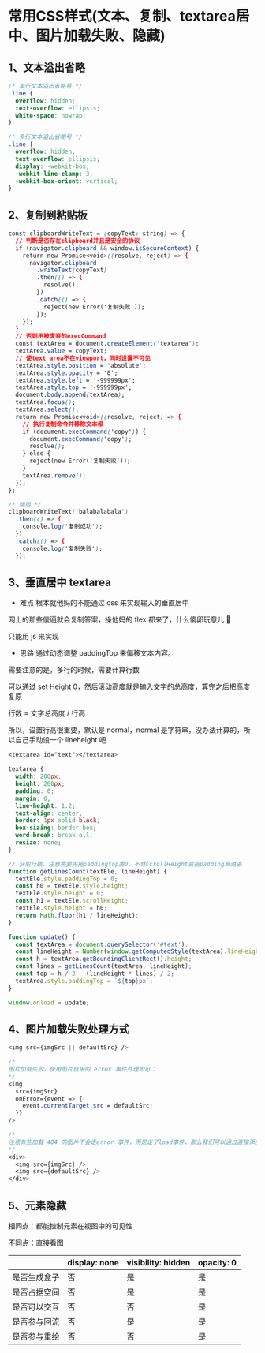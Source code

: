 # 常用CSS样式(文本、复制、textarea居中、图片加载失败、隐藏)

## 1、文本溢出省略

```css
/* 单行文本溢出省略号 */
.line {
  overflow: hidden;
  text-overflow: ellipsis;
  white-space: nowrap;
}

/* 多行文本溢出省略号 */
.line {
  overflow: hidden;
  text-overflow: ellipsis;
  display: -webkit-box;
  -webkit-line-clamp: 3;
  -webkit-box-orient: vertical;
}
```

## 2、复制到粘贴板

```css
const clipboardWriteText = (copyText: string) => {
  // 判断是否存在clipboard并且是安全的协议
  if (navigator.clipboard && window.isSecureContext) {
    return new Promise<void>((resolve, reject) => {
      navigator.clipboard
        .writeText(copyText)
        .then(() => {
          resolve();
        })
        .catch(() => {
          reject(new Error('复制失败'));
        });
    });
  }
  // 否则用被废弃的execCommand
  const textArea = document.createElement('textarea');
  textArea.value = copyText;
  // 使text area不在viewport，同时设置不可见
  textArea.style.position = 'absolute';
  textArea.style.opacity = '0';
  textArea.style.left = '-999999px';
  textArea.style.top = '-999999px';
  document.body.append(textArea);
  textArea.focus();
  textArea.select();
  return new Promise<void>((resolve, reject) => {
    // 执行复制命令并移除文本框
    if (document.execCommand('copy')) {
      document.execCommand('copy');
      resolve();
    } else {
      reject(new Error('复制失败'));
    }
    textArea.remove();
  });
};

/* 使用 */
clipboardWriteText('balabalabala')
  .then(() => {
    console.log('复制成功');
  })
  .catch(() => {
    console.log('复制失败');
  });
```

## 3、垂直居中 textarea

* 难点
根本就他妈的不能通过 css 来实现输入的垂直居中

网上的那些傻逼就会复制答案，操他妈的 flex 都来了，什么傻卵玩意儿 🥲

只能用 js 来实现


* 思路
通过动态调整 paddingTop 来偏移文本内容。

需要注意的是，多行的时候，需要计算行数

可以通过 set Height 0，然后滚动高度就是输入文字的总高度，算完之后把高度复原

行数 = 文字总高度 / 行高

所以，设置行高很重要，默认是 normal，normal 是字符串，没办法计算的，所以自己手动设一个 lineheight 吧


```css
<textarea id="text"></textarea>

textarea {
  width: 200px;
  height: 200px;
  padding: 0;
  margin: 0;
  line-height: 1.2;
  text-align: center;
  border: 1px solid black;
  box-sizing: border-box;
  word-break: break-all;
  resize: none;
}
```

```js
// 获取行数，注意需要先把paddingtop置0，不然scrollHeight会把padding算进去
function getLinesCount(textEle, lineHeight) {
  textEle.style.paddingTop = 0;
  const h0 = textEle.style.height;
  textEle.style.height = 0;
  const h1 = textEle.scrollHeight;
  textEle.style.height = h0;
  return Math.floor(h1 / lineHeight);
}

function update() {
  const textArea = document.querySelector('#text');
  const lineHeight = Number(window.getComputedStyle(textArea).lineHeight.slice(0, -2));
  const h = textArea.getBoundingClientRect().height;
  const lines = getLinesCount(textArea, lineHeight);
  const top = h / 2 - (lineHeight * lines) / 2;
  textArea.style.paddingTop = `${top}px`;
}

window.onload = update;
```


## 4、图片加载失败处理方式

```css
<img src={imgSrc || defaultSrc} />

/*
图片加载失败，使用图片自带的 error 事件处理即可：
*/
<img
  src={imgSrc}
  onError={event => {
    event.currentTarget.src = defaultSrc;
  }}
/>

/*
注意有些加载 404 的图片不会走error 事件，而是走了load事件，那么我们可以通过直接添加一个占位底图来实现，这样如果能加载就会覆盖占位图，如果不能加载那就会显示底下的底图
*/
<div>
  <img src={imgSrc} />
  <img src={defaultSrc} />
</div>
```

## 5、元素隐藏
相同点：都能控制元素在视图中的可见性

不同点：直接看图


|  | display: none | visibility: hidden | opacity: 0 |
|---|---|---|---|
| 是否生成盒子 | 否 | 是 | 是 |
| 是否占据空间 | 否 | 是 | 是 |
| 是否可以交互 | 否 | 否 | 是 |
| 是否参与回流 | 否 | 是 | 是 |
| 是否参与重绘 | 否 | 否 | 是 |

















